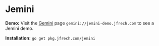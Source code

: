 # Jemini

**Demo:** Visit the [Gemini](https://gemini.circumlunar.space/) page `gemini://jemini-demo.jfrech.com` to see a Jemini demo.

**Installation:** `go get pkg.jfrech.com/jemini`
